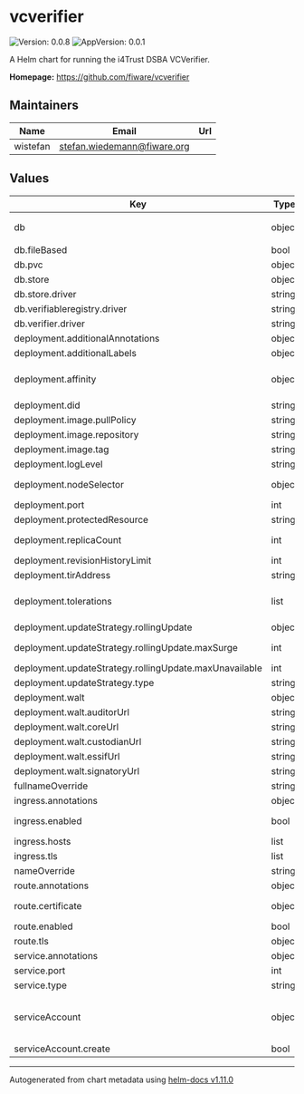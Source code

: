 # vcverifier

![Version: 0.0.8](https://img.shields.io/badge/Version-0.0.8-informational?style=flat-square) ![AppVersion: 0.0.1](https://img.shields.io/badge/AppVersion-0.0.1-informational?style=flat-square)

A Helm chart for running the i4Trust DSBA VCVerifier.

**Homepage:** <https://github.com/fiware/vcverifier>

## Maintainers

| Name | Email | Url |
| ---- | ------ | --- |
| wistefan | <stefan.wiedemann@fiware.org> |  |

## Values

| Key | Type | Default | Description |
|-----|------|---------|-------------|
| db | object | `{"fileBased":true,"pvc":{"size":"1Gi"},"store":{"connectionString":"file:/db/issuer.sqlite?mode=rwc&cache=shared&_fk=1","driver":"sqlite3"},"verifiableregistry":{"connectionString":"file:/db/verifiableregistry.sqlite?mode=rwc&cache=shared&_fk=1","driver":"sqlite3"},"verifier":{"connectionString":"file:/db/verifier.sqlite?mode=rwc&cache=shared&_fk=1","driver":"sqlite3"}}` | configuration for the databse |
| db.fileBased | bool | `true` | should a filebased db used?  |
| db.pvc | object | `{"size":"1Gi"}` | pvc to be used for the sqlite |
| db.store | object | `{"connectionString":"file:/db/issuer.sqlite?mode=rwc&cache=shared&_fk=1","driver":"sqlite3"}` | config for the individual components |
| db.store.driver | string | `"sqlite3"` | database driver to be used |
| db.verifiableregistry.driver | string | `"sqlite3"` | database driver to be used |
| db.verifier.driver | string | `"sqlite3"` | database driver to be used |
| deployment.additionalAnnotations | object | `{}` | additional annotations for the deployment, if required |
| deployment.additionalLabels | object | `{}` | additional labels for the deployment, if required |
| deployment.affinity | object | `{}` | affinity template ref: https://kubernetes.io/docs/concepts/configuration/assign-pod-node/#affinity-and-anti-affinity |
| deployment.did | string | `nil` | did of the verifier |
| deployment.image.pullPolicy | string | `"IfNotPresent"` | specification of the image pull policy |
| deployment.image.repository | string | `"quay.io/fiware/vcverifier"` | image name |
| deployment.image.tag | string | `"0.0.1"` | tag of the image to be used |
| deployment.logLevel | string | `"DEBUG"` | logLevel of the application |
| deployment.nodeSelector | object | `{}` | selector template ref: https://kubernetes.io/docs/user-guide/node-selection/ |
| deployment.port | int | `3000` | port to run the container at |
| deployment.protectedResource | string | `nil` | url of the resource to request  |
| deployment.replicaCount | int | `1` | initial number of target replications, can be different if autoscaling is enabled |
| deployment.revisionHistoryLimit | int | `3` | number of old replicas to be retained |
| deployment.tirAddress | string | `nil` | if not set, the issuer will not be verified |
| deployment.tolerations | list | `[]` | tolerations template ref: ref: https://kubernetes.io/docs/concepts/configuration/taint-and-toleration/ |
| deployment.updateStrategy.rollingUpdate | object | `{"maxSurge":1,"maxUnavailable":0}` | new pods will be added gradually |
| deployment.updateStrategy.rollingUpdate.maxSurge | int | `1` | number of pods that can be created above the desired amount while updating |
| deployment.updateStrategy.rollingUpdate.maxUnavailable | int | `0` | number of pods that can be unavailable while updating |
| deployment.updateStrategy.type | string | `"RollingUpdate"` | type of the update |
| deployment.walt | object | `{"auditorUrl":"https://auditor.walt","coreUrl":"https://core.walt","custodianUrl":"https://custodian.walt","essifUrl":"https://essif.walt","signatoryUrl":"https://signatory.walt"}` | urls of vcwalt to connect to |
| deployment.walt.auditorUrl | string | `"https://auditor.walt"` | address of the auditor api |
| deployment.walt.coreUrl | string | `"https://core.walt"` | address of the core api |
| deployment.walt.custodianUrl | string | `"https://custodian.walt"` | address of the custodian api |
| deployment.walt.essifUrl | string | `"https://essif.walt"` | address of the essif api |
| deployment.walt.signatoryUrl | string | `"https://signatory.walt"` | address of the signatory api |
| fullnameOverride | string | `""` |  |
| ingress.annotations | object | `{}` | annotations to be added to the ingress |
| ingress.enabled | bool | `false` | should there be an ingress to connect the activation service with the public internet |
| ingress.hosts | list | `[]` | all hosts to be provided |
| ingress.tls | list | `[]` | configure the ingress' tls |
| nameOverride | string | `""` |  |
| route.annotations | object | `{}` | annotations to be added to the route |
| route.certificate | object | `{}` | see: https://github.com/FIWARE-Ops/fiware-gitops/blob/master/doc/ROUTES.md |
| route.enabled | bool | `false` |  |
| route.tls | object | `{"termination":"edge"}` | tls configuration for the route |
| service.annotations | object | `{}` | additional annotations, if required |
| service.port | int | `3000` | port to be set for the internal service |
| service.type | string | `"ClusterIP"` | service type |
| serviceAccount | object | `{"create":false}` | if a specific service account should be used, it can be configured here ref: https://kubernetes.io/docs/tasks/configure-pod-container/configure-service-account/ |
| serviceAccount.create | bool | `false` | specifies if the account should be created |

----------------------------------------------
Autogenerated from chart metadata using [helm-docs v1.11.0](https://github.com/norwoodj/helm-docs/releases/v1.11.0)

